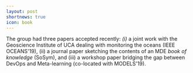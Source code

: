 ```yaml
---
layout: post
shortnews: true
icon: book
---
```


The group had three papers accepted recently: _(i)_ a joint work with the Geoscience Institute of UCA dealing with monitoring the oceans (IEEE OCEANS'19), (ii) a journal paper sketching the contents of an MDE _book of knowledge_ (SoSym), and (iii) a workshop paper bridging the gap between DevOps and Meta-learning (co-located with MODELS'19).
